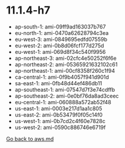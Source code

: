 
 # 11.1.4-h7
- ap-south-1: ami-09ff9ad163037b767
- eu-north-1: ami-0470a62628794c3ea
- eu-west-3: ami-0849695edfd07559b
- eu-west-2: ami-0b8d06fcf177d275d
- eu-west-1: ami-069d8f34c540f9956
- ap-northeast-3: ami-02cfc4e50252f6f6e
- ap-northeast-2: ami-05365921632102c61
- ap-northeast-1: ami-00cf8358f260c1f94
- ca-central-1: ami-0f9b4057f941d901d
- sa-east-1: ami-0fb48d44ef486db11
- ap-southeast-1: ami-07547d7f3e74cdffb
- ap-southeast-2: ami-0e0bf76da8ad3ceec
- eu-central-1: ami-060888a572ab52f48
- us-east-1: ami-0003e217d1aa1c805
- us-east-2: ami-0b53479f0f05c14f0
- us-west-1: ami-0b7cd2c4f60e7828c
- us-west-2: ami-0590c886746e6719f

[Go back to aws.md](../../aws.md) 
